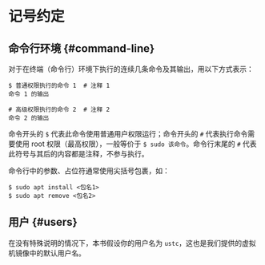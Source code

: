 # 记号约定

## 命令行环境 {#command-line}

对于在终端（命令行）环境下执行的连续几条命令及其输出，用以下方式表示：

```console
$ 普通权限执行的命令 1  # 注释 1
命令 1 的输出

# 高级权限执行的命令 2  # 注释 2
命令 2 的输出

```

命令开头的 `$` 代表此命令使用普通用户权限运行；命令开头的 `#` 代表执行命令需要使用 root 权限（最高权限），一般等价于 `$ sudo 该命令`。命令行末尾的 `#` 代表此符号与其后的内容都是注释，不参与执行。

命令行中的参数、占位符通常使用尖括号包裹，如：

```console
$ sudo apt install <包名1>
$ sudo apt remove <包名2>
```

## 用户 {#users}

在没有特殊说明的情况下，本书假设你的用户名为 `ustc`，这也是我们提供的虚拟机镜像中的默认用户名。

